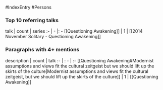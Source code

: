 #IndexEntry #Persons

### Top 10 referring talks
talk | count | series
:- | - |: -
[[Questioning Awakening]] | 1 | [[2014 November Solitary - Questioning Awakening]]

### Paragraphs with 4+ mentions
description | count | talk
:- | : - | :-
[[Questioning Awakening#Modernist assumptions and views fit the cultural zeitgeist but we should lift up the skirts of the culture\|Modernist assumptions and views fit the cultural zeitgeist, but we should lift up the skirts of the culture]] | 1 | [[Questioning Awakening]]

